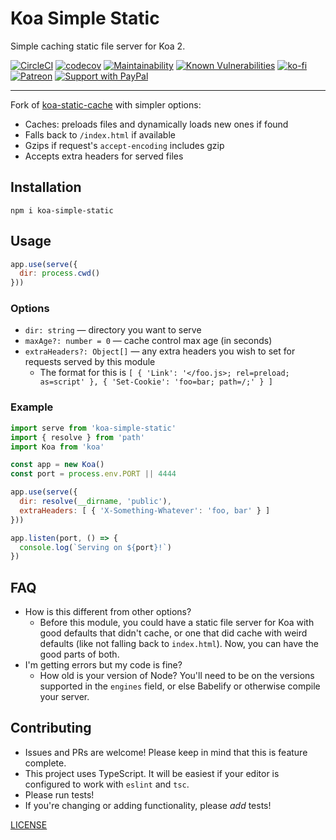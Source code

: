 # Koa Simple Static

Simple caching static file server for Koa 2.

[![CircleCI](https://circleci.com/gh/zacanger/koa-simple-static.svg?style=svg)](https://circleci.com/gh/zacanger/koa-simple-static) [![codecov](https://codecov.io/gh/zacanger/koa-simple-static/branch/master/graph/badge.svg)](https://codecov.io/gh/zacanger/koa-simple-static) [![Maintainability](https://api.codeclimate.com/v1/badges/56ce56310829afe0d717/maintainability)](https://codeclimate.com/github/zacanger/koa-simple-static/maintainability) [![Known Vulnerabilities](https://snyk.io/test/github/zacanger/koa-simple-static/badge.svg)](https://snyk.io/test/github/zacanger/koa-simple-static) [![ko-fi](https://img.shields.io/badge/donate-KoFi-yellow.svg)](https://ko-fi.com/U7U2110VB) [![Patreon](https://img.shields.io/badge/patreon-donate-yellow.svg)](https://www.patreon.com/zacanger) [![Support with PayPal](https://img.shields.io/badge/paypal-donate-yellow.png)](https://paypal.me/zacanger)

--------

Fork of [koa-static-cache](https://github.com/koajs/static-cache) with simpler
options:

* Caches: preloads files and dynamically loads new ones if found
* Falls back to `/index.html` if available
* Gzips if request's `accept-encoding` includes gzip
* Accepts extra headers for served files

## Installation

```
npm i koa-simple-static
```

## Usage

```javascript
app.use(serve({
  dir: process.cwd()
}))
```

### Options

* `dir: string` &mdash; directory you want to serve
* `maxAge?: number = 0` &mdash; cache control max age (in seconds)
* `extraHeaders?: Object[]` &mdash; any extra headers you wish to set for requests served by this module
  * The format for this is `[ { 'Link': '</foo.js>; rel=preload; as=script' }, { 'Set-Cookie': 'foo=bar; path=/;' } ]`

### Example

```javascript
import serve from 'koa-simple-static'
import { resolve } from 'path'
import Koa from 'koa'

const app = new Koa()
const port = process.env.PORT || 4444

app.use(serve({
  dir: resolve(__dirname, 'public'),
  extraHeaders: [ { 'X-Something-Whatever': 'foo, bar' } ]
}))

app.listen(port, () => {
  console.log(`Serving on ${port}!`)
})
```

## FAQ

* How is this different from other options?
  * Before this module, you could have a static file server for Koa with good
    defaults that didn't cache, or one that did cache with weird defaults (like
    not falling back to `index.html`). Now, you can have the good parts of both.
* I'm getting errors but my code is fine?
  * How old is your version of Node? You'll need to be on the versions supported
    in the `engines` field, or else Babelify or otherwise compile your server.

## Contributing

* Issues and PRs are welcome! Please keep in mind that this is feature complete.
* This project uses TypeScript. It will be easiest if your editor is configured to
  work with `eslint` and `tsc`.
* Please run tests!
* If you're changing or adding functionality, please _add_ tests!

[LICENSE](./LICENSE.md)
